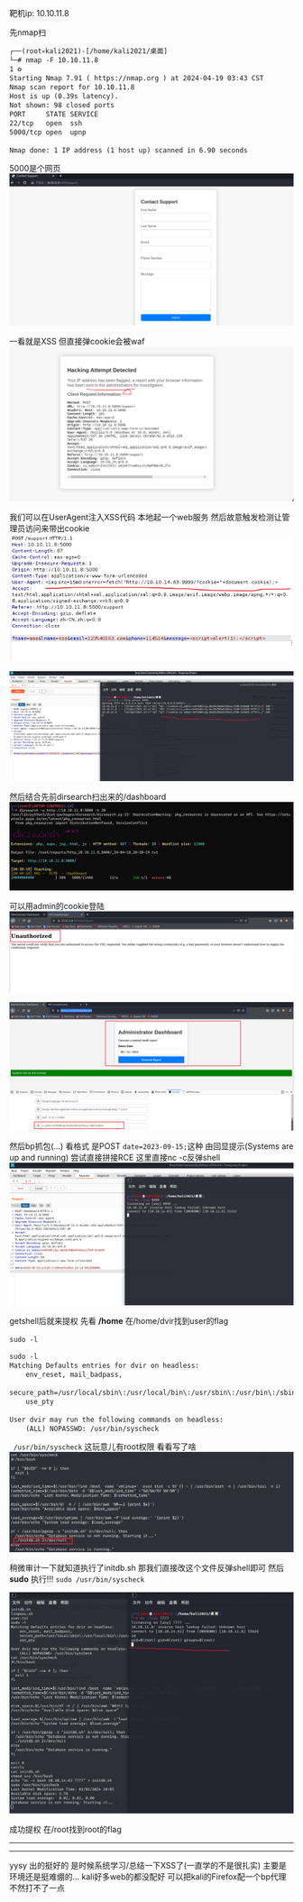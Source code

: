 
靶机ip: 10.10.11.8

先nmap扫
```
┌──(root💀kali2021)-[/home/kali2021/桌面]
└─# nmap -F 10.10.11.8                                                                                                                                                                                         1 ⚙
Starting Nmap 7.91 ( https://nmap.org ) at 2024-04-19 03:43 CST
Nmap scan report for 10.10.11.8
Host is up (0.39s latency).
Not shown: 98 closed ports
PORT     STATE SERVICE
22/tcp   open  ssh
5000/tcp open  upnp

Nmap done: 1 IP address (1 host up) scanned in 6.90 seconds
```

5000是个网页
![img](Headless/images/image.png)

一看就是XSS 但直接弹cookie会被waf
![img](Headless/images/image-1.png)

我们可以在UserAgent注入XSS代码 本地起一个web服务 然后故意触发检测让管理员访问来带出cookie
![img](Headless/images/image-2.png)

![img](Headless/images/image-3.png)

然后结合先前dirsearch扫出来的/dashboard 
![img](Headless/images/image-9.png)

可以用admin的cookie登陆
![img](Headless/images/image-4.png)

![img](Headless/images/image-5.png)

然后bp抓包(...) 看格式
是POST
`date=2023-09-15;`这种
由回显提示(Systems are up and running) 尝试直接拼接RCE
这里直接nc -c反弹shell
![img](Headless/images/image-6.png)

getshell后就来提权
先看 **/home**
在/home/dvir找到user的flag

`sudo -l`
```
sudo -l
Matching Defaults entries for dvir on headless:
    env_reset, mail_badpass,
    secure_path=/usr/local/sbin\:/usr/local/bin\:/usr/sbin\:/usr/bin\:/sbin\:/bin,
    use_pty

User dvir may run the following commands on headless:
    (ALL) NOPASSWD: /usr/bin/syscheck

```

` /usr/bin/syscheck` 这玩意儿有root权限
看看写了啥
![img](Headless/images/image-7.png)

稍微审计一下就知道执行了initdb.sh
那我们直接改这个文件反弹shell即可
然后 **sudo** 执行!!!
`sudo /usr/bin/syscheck`

![img](Headless/images/image-8.png)

成功提权 在/root找到root的flag

---
---

yysy 出的挺好的 是时候系统学习/总结一下XSS了(一直学的不是很扎实)
主要是环境还是挺难绷的... kali好多web的都没配好 可以把kali的Firefox配一个bp代理 不然打不了一点
